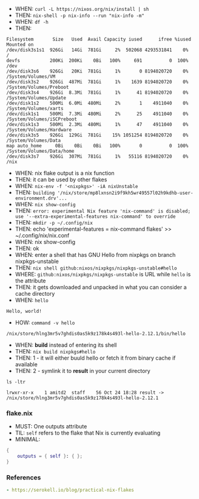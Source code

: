 - WHEN: `curl -L https://nixos.org/nix/install | sh`
- THEN: `nix-shell -p nix-info --run "nix-info -m"`
- WHEN: `df -h`
- THEN:
```shell
Filesystem       Size   Used  Avail Capacity iused      ifree %iused  Mounted on
/dev/disk3s1s1  926Gi   14Gi  781Gi     2%  502068 4293531841    0%   /
devfs           200Ki  200Ki    0Bi   100%     691          0  100%   /dev
/dev/disk3s6    926Gi   20Ki  781Gi     1%       0 8194020720    0%   /System/Volumes/VM
/dev/disk3s2    926Gi  487Mi  781Gi     1%    1639 8194020720    0%   /System/Volumes/Preboot
/dev/disk3s4    926Gi  8.3Mi  781Gi     1%      41 8194020720    0%   /System/Volumes/Update
/dev/disk1s2    500Mi  6.0Mi  480Mi     2%       1    4911040    0%   /System/Volumes/xarts
/dev/disk1s1    500Mi  7.3Mi  480Mi     2%      25    4911040    0%   /System/Volumes/iSCPreboot
/dev/disk1s3    500Mi  2.3Mi  480Mi     1%      47    4911040    0%   /System/Volumes/Hardware
/dev/disk3s5    926Gi  129Gi  781Gi    15% 1051254 8194020720    0%   /System/Volumes/Data
map auto_home     0Bi    0Bi    0Bi   100%       0          0  100%   /System/Volumes/Data/home
/dev/disk3s7    926Gi  307Mi  781Gi     1%   55116 8194020720    0%   /nix
```
- WHEN: nix flake output is a nix function
- THEN: it can be used by other flakes
- WHEN: `nix-env -f '<nixpkgs>' -iA nixUnstable`
- THEN: `building '/nix/store/mp8lxnsn2i9f9kh5wr49557l02h9kdhb-user-environment.drv'...`
- WHEN: `nix show-config`
- THEN: `error: experimental Nix feature 'nix-command' is disabled; use '--extra-experimental-features nix-command' to override`
- THEN: `mkdir -p ~/.config/nix`
- THEN: echo 'experimental-features = nix-command flakes' >> ~/.config/nix/nix.conf
- WHEN: nix show-config
- THEN: ok
- WHEN: enter a shell that has GNU Hello from nixpkgs on branch nixpkgs-unstable
- THEN: `nix shell github:nixos/nixpkgs/nixpkgs-unstable#hello`
- WHERE: `github:nixos/nixpkgs/nixpkgs-unstable` is URL while `hello` is the attribute
- THEN: it gets downloaded and unpacked in what you can consider a cache directory
- WHEN: `hello`
```shell
Hello, world!
```
- HOW: `command -v hello`
```shell
/nix/store/hlng3mr5v7ghdis0as5k9z178k4s493l-hello-2.12.1/bin/hello
```
- WHEN: **build** instead of entering its shell
- THEN: `nix build nixpkgs#hello`
- THEN: 1 - it will either buuld hello or fetch it from binary cache if available
- THEN: 2 - symlink it to **result** in your current directory
```shell
ls -ltr

lrwxr-xr-x    1 amitd2  staff    56 Oct 24 18:28 result -> /nix/store/hlng3mr5v7ghdis0as5k9z178k4s493l-hello-2.12.1
```

### flake.nix
- MUST: One outputs attribute
- TIL: `self` refers to the flake that Nix is currently evaluating
- MINIMAL:
```nix
{
    outputs = { self }: { };
}
```


### References
```yaml
- https://serokell.io/blog/practical-nix-flakes
```

